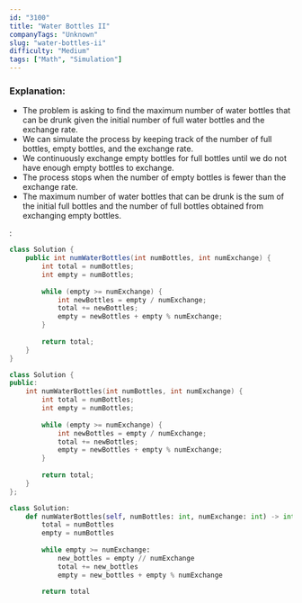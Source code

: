 ```yaml
---
id: "3100"
title: "Water Bottles II"
companyTags: "Unknown"
slug: "water-bottles-ii"
difficulty: "Medium"
tags: ["Math", "Simulation"]
---
```


### Explanation:
- The problem is asking to find the maximum number of water bottles that can be drunk given the initial number of full water bottles and the exchange rate.
- We can simulate the process by keeping track of the number of full bottles, empty bottles, and the exchange rate.
- We continuously exchange empty bottles for full bottles until we do not have enough empty bottles to exchange.
- The process stops when the number of empty bottles is fewer than the exchange rate.
- The maximum number of water bottles that can be drunk is the sum of the initial full bottles and the number of full bottles obtained from exchanging empty bottles.

:

```java
class Solution {
    public int numWaterBottles(int numBottles, int numExchange) {
        int total = numBottles;
        int empty = numBottles;
        
        while (empty >= numExchange) {
            int newBottles = empty / numExchange;
            total += newBottles;
            empty = newBottles + empty % numExchange;
        }
        
        return total;
    }
}
```

```cpp
class Solution {
public:
    int numWaterBottles(int numBottles, int numExchange) {
        int total = numBottles;
        int empty = numBottles;
        
        while (empty >= numExchange) {
            int newBottles = empty / numExchange;
            total += newBottles;
            empty = newBottles + empty % numExchange;
        }
        
        return total;
    }
};
```

```python
class Solution:
    def numWaterBottles(self, numBottles: int, numExchange: int) -> int:
        total = numBottles
        empty = numBottles
        
        while empty >= numExchange:
            new_bottles = empty // numExchange
            total += new_bottles
            empty = new_bottles + empty % numExchange
        
        return total
```